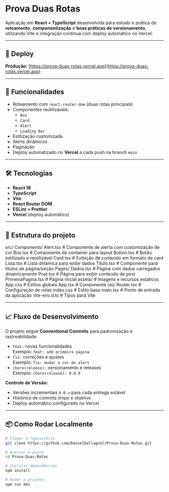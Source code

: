 # Prova Duas Rotas

Aplicação em **React + TypeScript** desenvolvida para estudo e prática de **roteamento**, **componentização** e **boas práticas de versionamento**, utilizando Vite e integração contínua com deploy automático no Vercel.

---

## 🚀 Deploy
**Produção:** [https://prova-duas-rotas.vercel.app](https://prova-duas-rotas.vercel.app)

---

## 📌 Funcionalidades
- Roteamento com `react-router-dom` (duas rotas principais)
- Componentes reutilizáveis:
  - `Box`
  - `Card`
  - `Alert`
  - `Loading Bar`
- Estilização customizada
- Alerts dinâmicos
- Paginação
- Deploy automatizado no **Vercel** a cada push na branch `main`

---

## 🛠 Tecnologias
- **React 18**
- **TypeScript**
- **Vite**
- **React Router DOM**
- **ESLint + Prettier**
- **Vercel** (deploy automático)

---

## 📂 Estrutura do projeto
src/
  Components/
    Alert.tsx          # Componente de alerta com customização de cor
    Box.tsx            # Componente de container para layout
    Button.tsx         # Botão estilizado e reutilizável
    Card.tsx           # Exibição de conteúdo em formato de card
    Lista.tsx          # Lista dinâmica para exibir dados
    Titulo.tsx         # Componente para títulos de página/seção
  Pages/
    Dados.tsx          # Página com dados carregados dinamicamente
    Post.tsx           # Página para exibir conteúdo de post
    PrimeiraPagina.tsx # Página inicial
  assets/              # Imagens e recursos estáticos
App.css                # Estilos globais
App.tsx                # Componente raiz
Router.tsx             # Configuração de rotas
index.css              # Estilo base
main.tsx               # Ponto de entrada da aplicação
vite-env.d.ts          # Tipos para Vite



---

## 📈 Fluxo de Desenvolvimento
O projeto segue **Conventional Commits** para padronização e rastreabilidade:

- `feat:` novas funcionalidades  
  Exemplo: `feat: add primeira pagina`
- `fix:` correções e ajustes  
  Exemplo: `fix: mudar a cor do alert`
- `chore(release):` versionamento e releases  
  Exemplo: `chore(release): 0.0.9`

**Controle de Versão:**  
- Versões incrementais `0.0.x` para cada entrega estável
- Histórico de commits limpo e objetivo
- Deploy automático configurado no Vercel

---

## 📦 Como Rodar Localmente
```bash
# Clonar o repositório
git clone https://github.com/DanielDallagnol/Prova-Duas-Rotas.git

# Acessar a pasta
cd Prova-Duas-Rotas

# Instalar dependências
npm install

# Rodar o projeto
npm run dev

